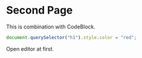 # Second Page

<style>
.markdown-section {
    overflow: initial!important
}
.honkit-plugin-sandpack {
    width: calc(100% + 200px);
    margin: 0 0 0 -100px;
    background: #EECE34;
}
</style>

This is combination with CodeBlock.

<!-- sandpack:{
  "files": {
    "/src/index.js": {
      "path": "example1/index.js"
    },
    "/index.html": {
      "path": "example1/index.html"
    }
  },
  "entry": "/index.html",
  "dependencies": {
    "uuid": "latest"
  }
} -->

```js
document.querySelector("h1").style.color = "red";
```

Open editor at first.

<!-- sandpack:{
  "files": {
    "/src/index.js": {
      "prependCode": "import '/src/index.css'; // Hack to load index.css\n",
      "path": "example2/src/index.js"
    },
    "/src/App.js": {
      "path": "example2/src/App.js",
      "active": true
    },
    "/src/index.css": {
      "path": "example2/src/index.css",
      "hidden": true
    },
    "/index.html": {
      "path": "example2/index.html"
    }
  },
  "entry": "/index.html",
  "options": {
    "showLineNumbers": true,
    "showInlineErrors": true,
    "wrapContent": false,
    "editorHeight": 550,
    "editorWidthPercentage": 60
  },
  "honkitSettings": {
    "isOpen": true,
    "hideExitButton": true
  }
} -->
